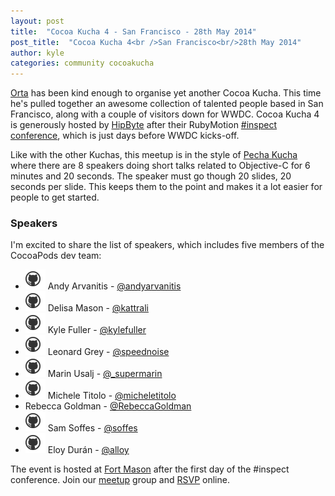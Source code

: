 ```yaml
---
layout: post
title:  "Cocoa Kucha 4 - San Francisco - 28th May 2014"
post_title:  "Cocoa Kucha 4<br />San Francisco<br/>28th May 2014"
author: kyle
categories: community cocoakucha
---
```


[Orta](https://twitter.com/orta) has been kind enough to organise yet another
Cocoa Kucha. This time he's pulled together an awesome collection of talented
people based in San Francisco, along with a couple of visitors down for WWDC.
Cocoa Kucha 4 is generously hosted by [HipByte](http://www.hipbyte.com) after
their RubyMotion [#inspect conference](http://www.rubymotion.com/conference/2014/),
which is just days before WWDC kicks-off.

<!-- more -->

Like with the other Kuchas, this meetup is in the style of [Pecha
Kucha](http://www.pechakucha.org/faq) where there are 8 speakers doing short
talks related to Objective-C for 6 minutes and 20 seconds. The speaker must go
though 20 slides, 20 seconds per slide. This keeps them to the point and makes
it a lot easier for people to get started.

### Speakers

I'm excited to share the list of speakers, which includes five members of the
CocoaPods dev team:

* [![Andy Arvanitis](/assets/blog_img/github_octokitty.png)](https://github.com/andyarvanitis)
  Andy Arvanitis - [@andyarvanitis](https://twitter.com/andyarvanitis)
* [![Delisa Mason](/assets/blog_img/github_octokitty.png)](https://github.com/kattrali)
  Delisa Mason - [@kattrali](https://twitter.com/kattrali)
* [![Kyle Fuller](/assets/blog_img/github_octokitty.png)](https://github.com/kylef)
  Kyle Fuller - [@kylefuller](https://twitter.com/kylefuller)
* [![Leonard Grey](/assets/blog_img/github_octokitty.png)](https://github.com/speednoisemovement)
 Leonard Grey - [@speednoise](https://twitter.com/speednoise)
* [![Marin Usalj](/assets/blog_img/github_octokitty.png)](https://github.com/supermarin)
  Marin Usalj - [@_supermarin](https://twitter.com/_supermarin)
* [![Michele Titolo](/assets/blog_img/github_octokitty.png)](https://github.com/mtitolo)
  Michele Titolo - [@micheletitolo](https://twitter.com/micheletitolo)
* Rebecca Goldman - [@RebeccaGoldman](https://twitter.com/RebeccaGoldman)
* [![Sam Soffes](/assets/blog_img/github_octokitty.png)](https://github.com/soffes)
  Sam Soffes - [@soffes](https://twitter.com/soffes)
* [![Eloy Durán](/assets/blog_img/github_octokitty.png)](https://github.com/alloy)
  Eloy Durán - [@alloy](https://twitter.com/alloy)

The event is hosted at [Fort Mason](http://www.rubymotion.com/conference/2014/#Location)
after the first day of the #inspect conference. Join our [meetup](http://www.meetup.com/CocoaPods-SF/) group and <a href="http://www.meetup.com/CocoaPods-SF/events/180676392/" data-event="180676392" class="mu-rsvp-btn">RSVP</a> online.

<script>!function(d,s,id){var js,fjs=d.getElementsByTagName(s)[0];if(!d.getElementById(id)){js=d.createElement(s); js.id=id;js.async=true;js.src="https://secure.meetup.com/script/21021123101537681383/api/mu.btns.js?id=a74a4o9ar6ca0btqqmtk1k5uv2";fjs.parentNode.insertBefore(js,fjs);}}(document,"script","mu-bootjs");</script>
